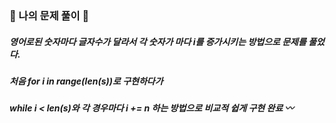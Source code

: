 ### 🍎 나의 문제 풀이 🍎
##### 영어로된 숫자마다 글자수가 달라서 각 숫자가 마다 i를 증가시키는 방법으로 문제를 풀었다.
##### 처음 for i in range(len(s))로 구현하다가
##### while i < len(s)와 각 경우마다 i += n 하는 방법으로 비교적 쉽게 구현 완료 〰️
